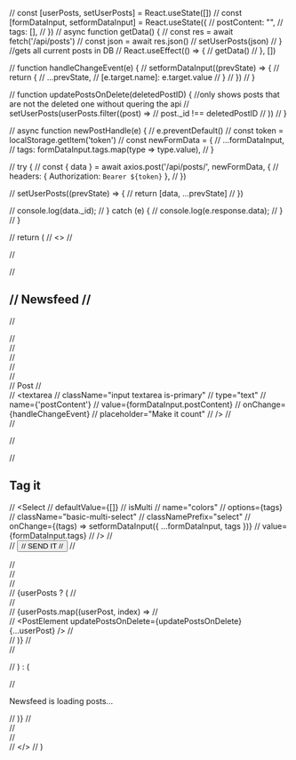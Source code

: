 // const [userPosts, setUserPosts] = React.useState([])
// const [formDataInput, setformDataInput] = React.useState({
//   postContent: "",
//   tags: [],
// })
// async function getData() {
//   const res = await fetch('/api/posts')
//   const json = await res.json()
//   setUserPosts(json)
// }                //gets all current posts in DB
// React.useEffect(() => {
//   getData()
// }, [])

// function handleChangeEvent(e) {
//   setformDataInput((prevState) => {
//     return {
//       ...prevState,
//       [e.target.name]: e.target.value
//     }
//   })
// }

// function updatePostsOnDelete(deletedPostID) { //only shows posts that are not the deleted one without quering the api
//   setUserPosts(userPosts.filter((post) =>
//     post._id !== deletedPostID
//   ))
// }

// async function newPostHandle(e) {
//   e.preventDefault()
//   const token = localStorage.getItem('token')
//   const newFormData = {
//     ...formDataInput,
//     tags: formDataInput.tags.map(type => type.value),
//   }

//   try {
//     const { data } = await axios.post('/api/posts/', newFormData, {
//       headers: { Authorization: `Bearer ${token}` },
//     })

//     setUserPosts((prevState) => {
//       return [data, ...prevState]
//     })

//     console.log(data._id);
//   } catch (e) {
//     console.log(e.response.data);
//   }
// }



// return (
//   <>
//     <section className="section">
//       <div className="container">

//         <h1 className="title is-1">
//           Newsfeed
//         </h1>


//         <div className="columns ">
//           <div className="column is-one-third ">
//             <div className="section">
//               <div className="container">
//                 <form onSubmit={newPostHandle}>
//                   <div className="field ">
//                     <label className="label">Post</label>
//                     <div className="control">
//                       <textarea
//                         className="input textarea is-primary"
//                         type="text"
//                         name={'postContent'}
//                         value={formDataInput.postContent}
//                         onChange={handleChangeEvent}
//                         placeholder="Make it count"
//                       />
//                     </div>
//                   </div>

//                   <div className="field ">
//                     <h2>Tag it</h2>
//                     <Select
//                       defaultValue={[]}
//                       isMulti
//                       name="colors"
//                       options={tags}
//                       className="basic-multi-select"
//                       classNamePrefix="select"
//                       onChange={(tags) => setformDataInput({ ...formDataInput, tags })}
//                       value={formDataInput.tags}
//                     />
//                   </div>
//                   <button className="button is-rounded is-warning is-light is-fullwidth is-outlined">
//                     SEND IT
//                   </button>
//                 </form>
//               </div >
//             </div >
//           </div>
//           {userPosts ? (
//             <div className="column ">
//               <div >
//                 {userPosts.map((userPost, index) =>
//                   <div key={index}>
//                     <PostElement updatePostsOnDelete={updatePostsOnDelete} {...userPost} />
//                   </div>
//                 )}
//               </div>
//             </div>

//           ) : (

//             <p>Newsfeed is loading posts...</p>
//           )}
//         </div>
//       </div>
//     </section>
//   </>
// )